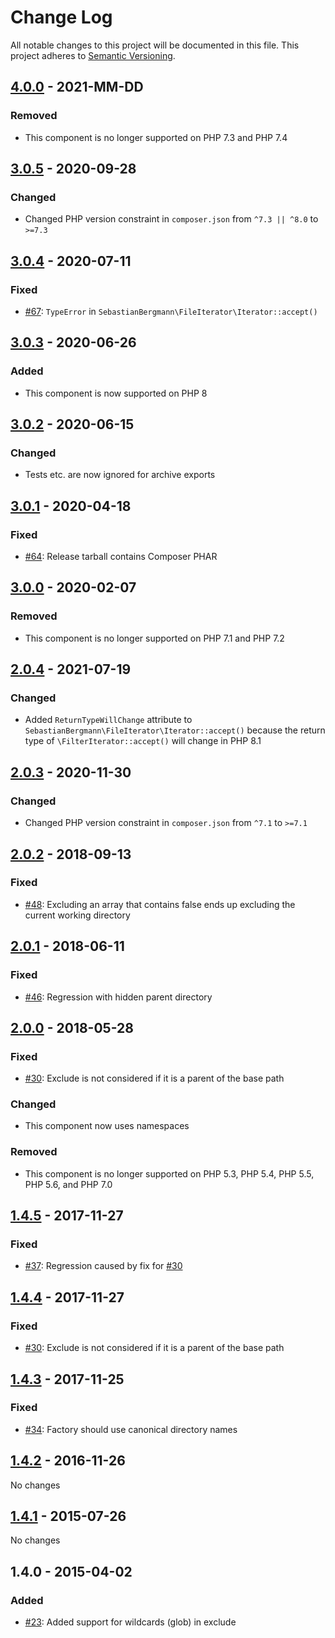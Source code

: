 # Change Log

All notable changes to this project will be documented in this file. This project adheres to [Semantic Versioning](http://semver.org/).

## [4.0.0] - 2021-MM-DD

### Removed

* This component is no longer supported on PHP 7.3 and PHP 7.4

## [3.0.5] - 2020-09-28

### Changed

* Changed PHP version constraint in `composer.json` from `^7.3 || ^8.0` to `>=7.3`

## [3.0.4] - 2020-07-11

### Fixed

* [#67](https://github.com/sebastianbergmann/php-file-iterator/issues/67): `TypeError` in `SebastianBergmann\FileIterator\Iterator::accept()`

## [3.0.3] - 2020-06-26

### Added

* This component is now supported on PHP 8

## [3.0.2] - 2020-06-15

### Changed

* Tests etc. are now ignored for archive exports

## [3.0.1] - 2020-04-18

### Fixed

* [#64](https://github.com/sebastianbergmann/php-file-iterator/issues/64): Release tarball contains Composer PHAR

## [3.0.0] - 2020-02-07

### Removed

* This component is no longer supported on PHP 7.1 and PHP 7.2

## [2.0.4] - 2021-07-19

### Changed

* Added `ReturnTypeWillChange` attribute to `SebastianBergmann\FileIterator\Iterator::accept()` because the return type of `\FilterIterator::accept()` will change in PHP 8.1

## [2.0.3] - 2020-11-30

### Changed

* Changed PHP version constraint in `composer.json` from `^7.1` to `>=7.1`

## [2.0.2] - 2018-09-13

### Fixed

* [#48](https://github.com/sebastianbergmann/php-file-iterator/issues/48): Excluding an array that contains false ends up excluding the current working directory

## [2.0.1] - 2018-06-11

### Fixed

* [#46](https://github.com/sebastianbergmann/php-file-iterator/issues/46): Regression with hidden parent directory

## [2.0.0] - 2018-05-28

### Fixed

* [#30](https://github.com/sebastianbergmann/php-file-iterator/issues/30): Exclude is not considered if it is a parent of the base path

### Changed

* This component now uses namespaces

### Removed

* This component is no longer supported on PHP 5.3, PHP 5.4, PHP 5.5, PHP 5.6, and PHP 7.0

## [1.4.5] - 2017-11-27

### Fixed

* [#37](https://github.com/sebastianbergmann/php-file-iterator/issues/37): Regression caused by fix for [#30](https://github.com/sebastianbergmann/php-file-iterator/issues/30)

## [1.4.4] - 2017-11-27

### Fixed

* [#30](https://github.com/sebastianbergmann/php-file-iterator/issues/30): Exclude is not considered if it is a parent of the base path

## [1.4.3] - 2017-11-25

### Fixed

* [#34](https://github.com/sebastianbergmann/php-file-iterator/issues/34): Factory should use canonical directory names

## [1.4.2] - 2016-11-26

No changes

## [1.4.1] - 2015-07-26

No changes

## 1.4.0 - 2015-04-02

### Added

* [#23](https://github.com/sebastianbergmann/php-file-iterator/pull/23): Added support for wildcards (glob) in exclude

[4.0.0]: https://github.com/sebastianbergmann/php-file-iterator/compare/3.0.5...master
[3.0.5]: https://github.com/sebastianbergmann/php-file-iterator/compare/3.0.4...3.0.5
[3.0.4]: https://github.com/sebastianbergmann/php-file-iterator/compare/3.0.3...3.0.4
[3.0.3]: https://github.com/sebastianbergmann/php-file-iterator/compare/3.0.2...3.0.3
[3.0.2]: https://github.com/sebastianbergmann/php-file-iterator/compare/3.0.1...3.0.2
[3.0.1]: https://github.com/sebastianbergmann/php-file-iterator/compare/3.0.0...3.0.1
[3.0.0]: https://github.com/sebastianbergmann/php-file-iterator/compare/2.0.2...3.0.0
[2.0.4]: https://github.com/sebastianbergmann/php-file-iterator/compare/2.0.3...2.0.4
[2.0.3]: https://github.com/sebastianbergmann/php-file-iterator/compare/2.0.2...2.0.3
[2.0.2]: https://github.com/sebastianbergmann/php-file-iterator/compare/2.0.1...2.0.2
[2.0.1]: https://github.com/sebastianbergmann/php-file-iterator/compare/2.0.0...2.0.1
[2.0.0]: https://github.com/sebastianbergmann/php-file-iterator/compare/1.4...2.0.0
[1.4.5]: https://github.com/sebastianbergmann/php-file-iterator/compare/1.4.4...1.4.5
[1.4.4]: https://github.com/sebastianbergmann/php-file-iterator/compare/1.4.3...1.4.4
[1.4.3]: https://github.com/sebastianbergmann/php-file-iterator/compare/1.4.2...1.4.3
[1.4.2]: https://github.com/sebastianbergmann/php-file-iterator/compare/1.4.1...1.4.2
[1.4.1]: https://github.com/sebastianbergmann/php-file-iterator/compare/1.4.0...1.4.1
